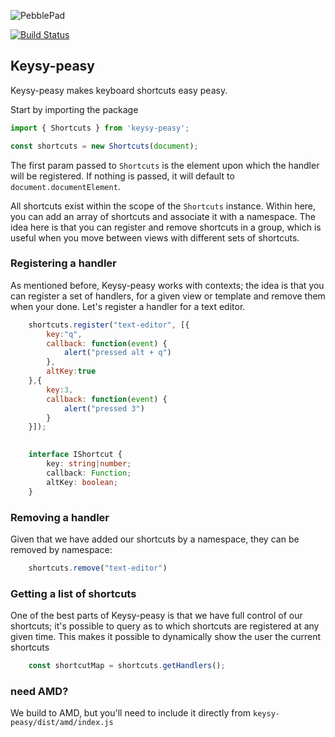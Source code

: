 ![PebblePad](https://www.pebblepad.co.uk/images/logo/logo.png)

[![Build Status](https://travis-ci.org/PebblePad/keysy-peasy.svg?branch=master)](https://travis-ci.org/PebblePad/keysy-peasy)

## Keysy-peasy
Keysy-peasy makes keyboard shortcuts easy peasy.


Start by importing the package
```JavaScript
import { Shortcuts } from 'keysy-peasy';

const shortcuts = new Shortcuts(document);
```
The first param passed to `Shortcuts` is the element upon which the handler will be registered. If nothing is passed, it will default to `document.documentElement`.

All shortcuts exist within the scope of the `Shortcuts` instance. Within here, you can add an array of shortcuts and associate it with a namespace. 
The idea here is that you can register and remove shortcuts in a group, which is useful when you move between views with different sets of shortcuts.

### Registering a handler
As mentioned before, Keysy-peasy works with contexts; the idea is that you can register a set of handlers, for a given view or template and remove them when your done. Let's register a handler for a text editor.

```JavaScript
    shortcuts.register("text-editor", [{
        key:"q",
        callback: function(event) {
            alert("pressed alt + q")
        },
        altKey:true
    },{
        key:3,
        callback: function(event) {
            alert("pressed 3")
        }
    }]);
    
```


```Typescript
    interface IShortcut {
        key: string|number;
        callback: Function;
        altKey: boolean;
    }
```
### Removing a handler
Given that we have added our shortcuts by a namespace, they can be removed by namespace:
```JavaScript
    shortcuts.remove("text-editor")
```
### Getting a list of shortcuts
One of the best parts of Keysy-peasy is that we have full control of our shortcuts; it's possible to query as to which shortcuts are registered at any given time. This makes it possible to dynamically show the user the current shortcuts

```JavaScript
    const shortcutMap = shortcuts.getHandlers();
```


### need AMD?
We build to AMD, but you'll need to include it directly from `keysy-peasy/dist/amd/index.js`

